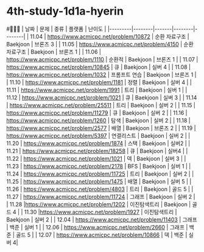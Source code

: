 # 4th-study-1d1a-hyerin
#🥭🥭🥭
| 날짜    | 문제   | 종류  | 플랫폼 | 난이도 |
|---------|--------|-------|--------|--------|
| 11.04 | https://www.acmicpc.net/problem/10872 | 순환 자료구조 | Baekjoon | 브론즈 3 |
| 11.05 | https://www.acmicpc.net/problem/4150 | 순환 자료구조 | Baekjoon | 브론즈 1 |
| 11.06 | https://www.acmicpc.net/problem/1110 | 순환적 | Baekjoon | 브론즈 1 |
| 11.07 | https://www.acmicpc.net/problem/10845 | 큐 | Baekjoon | 실버 4 |
| 11.08 | https://www.acmicpc.net/problem/1032 | 프롬프트 연습 | Baekjoon | 브론즈 1 |
| 11.10 | https://www.acmicpc.net/problem/1181 | 정렬 | Baekjoon | 실버 4 |
| 11.11 | https://www.acmicpc.net/problem/1991 | 트리 | Baekjoon | 실버 1 |
| 11.12 | https://www.acmicpc.net/problem/1021 | 큐 | Baekjoon | 실버 3 |
| 11.14 | https://www.acmicpc.net/problem/25511 | 트리 | Baekjoon | 실버 2 |
| 11.15 | https://www.acmicpc.net/problem/11279 | 큐 | Baekjoon | 실버 2 |
| 11.16 | https://www.acmicpc.net/problem/1260 | 탐색 | Baekjoon | 실버 2 |
| 11.18 | https://www.acmicpc.net/problem/2577 | 배열 | Baekjoon | 브론즈 2 |
| 11.19 | https://www.acmicpc.net/problem/5397 | 연결리스트 | Baekjoon | 실버 2 |
| 11.20 | https://www.acmicpc.net/problem/1874 | 스택 | Baekjoon | 실버2 |
| 11.21 | https://www.acmicpc.net/problem/18258 | 큐 | Baekjoon | 실버4 |
| 11.22 | https://www.acmicpc.net/problem/1021 | 덱 | Baekjoon | 실버 3 |
| 11.23 | https://www.acmicpc.net/problem/2178 | BFS | Baekjoon | 실버 1 |
| 11.24 | https://www.acmicpc.net/problem/11725 | 트리 | Baekjoon | 실버 2 |
| 11.25 | https://www.acmicpc.net/problem/1475 | 배열 | Baekjoon | 실버 5 |
| 11.26 | https://www.acmicpc.net/problem/4803 | 트리 | Baekjoon | 골드 5 |
| 11.27 | https://www.acmicpc.net/problem/11724 | 그래프 | Baekjoon | 실버 2 |
| 11.28 |https://www.acmicpc.net/problem/1202 | 이진탐색트리 | Baekjoon | 골드 4 |
| 11.30 |https://www.acmicpc.net/problem/1927 | 이진탐색트리 | Baekjoon | 실버 2 |
| 12.04 | https://www.acmicpc.net/problem/11403  | 그래프 | 백준 | 실버 1 |
| 12.06 | https://www.acmicpc.net/problem/2660 | 그래프 | 백준 | 골드 5 |
| 12.07 | https://www.acmicpc.net/problem/10866 | 덱  | 백준 | 실버 4|

